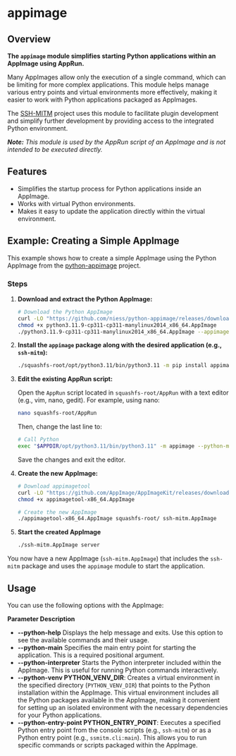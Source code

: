 # appimage

## Overview

**The `appimage` module simplifies starting Python applications within an AppImage using AppRun.**

Many AppImages allow only the execution of a single command, which can be limiting for more complex applications.
This module helps manage various entry points and virtual environments more effectively, making it easier to work with Python applications packaged as AppImages.

The [SSH-MITM](https://github.com/ssh-mitm/ssh-mitm) project uses this module to facilitate plugin development and simplify further development by providing access to the integrated Python environment.

_**Note:** This module is used by the AppRun script of an AppImage and is not intended to be executed directly._



## Features

- Simplifies the startup process for Python applications inside an AppImage.
- Works with virtual Python environments.
- Makes it easy to update the application directly within the virtual environment.

## Example: Creating a Simple AppImage

This example shows how to create a simple AppImage using the Python AppImage from the [python-appimage](https://github.com/niess/python-appimage) project.

### Steps

1. **Download and extract the Python AppImage:**

    ```sh
    # Download the Python AppImage
    curl -LO "https://github.com/niess/python-appimage/releases/download/python3.11/python3.11.9-cp311-cp311-manylinux2014_x86_64.AppImage"
    chmod +x python3.11.9-cp311-cp311-manylinux2014_x86_64.AppImage
    ./python3.11.9-cp311-cp311-manylinux2014_x86_64.AppImage --appimage-extract
    ```

2. **Install the `appimage` package along with the desired application (e.g., `ssh-mitm`):**

    ```sh
    ./squashfs-root/opt/python3.11/bin/python3.11 -m pip install appimage ssh-mitm
    ```

3. **Edit the existing AppRun script:**

    Open the `AppRun` script located in `squashfs-root/AppRun` with a text editor (e.g., vim, nano, gedit). For example, using nano:

    ```sh
    nano squashfs-root/AppRun
    ```

    Then, change the last line to:

    ```sh
    # Call Python
    exec "$APPDIR/opt/python3.11/bin/python3.11" -m appimage --python-main ssh-mitm "$@"
    ```

    Save the changes and exit the editor.


4. **Create the new AppImage:**

    ```sh
    # Download appimagetool
    curl -LO "https://github.com/AppImage/AppImageKit/releases/download/continuous/appimagetool-x86_64.AppImage"
    chmod +x appimagetool-x86_64.AppImage

    # Create the new AppImage
    ./appimagetool-x86_64.AppImage squashfs-root/ ssh-mitm.AppImage
    ```

5. **Start the created AppImage**

    ```sh
    ./ssh-mitm.AppImage server
    ```


You now have a new AppImage (`ssh-mitm.AppImage`) that includes the `ssh-mitm` package and uses the `appimage` module to start the application.

## Usage

You can use the following options with the AppImage:

**Parameter Description**

- **--python-help** Displays the help message and exits. Use this option to see the available commands and their usage.
- **--python-main** Specifies the main entry point for starting the application. This is a required positional argument.
- **--python-interpreter** Starts the Python interpreter included within the AppImage. This is useful for running Python commands interactively.
- **--python-venv PYTHON_VENV_DIR**: Creates a virtual environment in the specified directory (`PYTHON_VENV_DIR`) that points to the Python installation within the AppImage. This virtual environment includes all the Python packages available in the AppImage, making it convenient for setting up an isolated environment with the necessary dependencies for your Python applications.
- **--python-entry-point PYTHON_ENTRY_POINT**: Executes a specified Python entry point from the console scripts (e.g., `ssh-mitm`) or as a Python entry point (e.g., `ssmitm.cli:main`). This allows you to run specific commands or scripts packaged within the AppImage.
